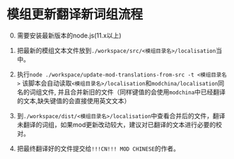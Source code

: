 # 模组更新翻译新词组流程

0. 需要安装最新版本的node.js(11.x以上)

1. 把最新的模组文本文件放到`./workspace/src/<模组目录名>/localisation`当中。

2. 执行`node ./workspace/update-mod-translations-from-src -t <模组目录名>`
   该脚本会自动读取`<模组目录名>/localisation`和`modchina/localisation`同名的词组文件, 并且合并新旧的文件（同样键值的会使用`modchina`中已经翻译的文本,缺失键值的会直接使用英文文本）

3. 到`./workspace/dist/<模组目录名>/localisation`中查看合并后的文件，翻译未翻译的词组，如果mod更新改动较大，建议对已翻译的文本进行必要的校对。

4. 把最终翻译好的文件提交给`!!!CN!!! MOD CHINESE`的作者。
